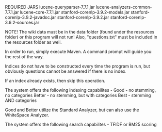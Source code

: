 REQUIRED JARS
lucene-queryparser-7.7.1.jar
lucene-analyzers-common-7.7.1.jar
lucene-core-7.7.1.jar
stanford-corenlp-3.9.2-models.jar
stanford-corenlp-3.9.2-javadoc.jar
stanford-corenlp-3.9.2.jar
stanford-corenlp-3.9.2-sources.jar

NOTE! The wiki data must be in the data folder (found under the resources folder) or this program will not run!
Also, "questions.txt" must be included in the resources folder as well.

In order to run, simply execute Maven. A command prompt will guide you the rest of the way.

Indices do not have to be constructed every time the program is run, but obviously questions cannot be answered
if there is no index.

If an index already exists, then skip this operation.

The system offers the following indexing capabilites -
Good - no stemming, no categories
Better - no stemming, but with categories
Best - stemming AND categories

Good and Better utilize the Standard Analyzer, but can also use the WhiteSpace Analyzer.

The system offers the following search capabilites -
TFIDF or BM25 scoring